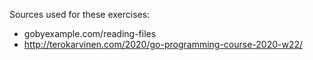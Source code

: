 Sources used for these exercises:

- gobyexample.com/reading-files
- http://terokarvinen.com/2020/go-programming-course-2020-w22/

